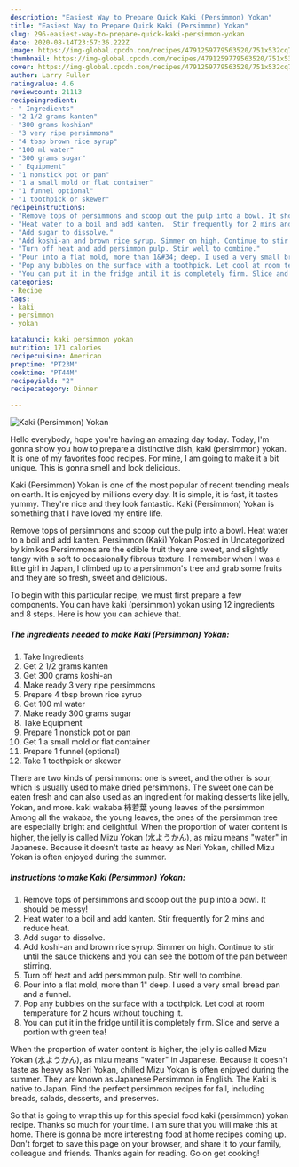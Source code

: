 ```yaml
---
description: "Easiest Way to Prepare Quick Kaki (Persimmon) Yokan"
title: "Easiest Way to Prepare Quick Kaki (Persimmon) Yokan"
slug: 296-easiest-way-to-prepare-quick-kaki-persimmon-yokan
date: 2020-08-14T23:57:36.222Z
image: https://img-global.cpcdn.com/recipes/4791259779563520/751x532cq70/kaki-persimmon-yokan-recipe-main-photo.jpg
thumbnail: https://img-global.cpcdn.com/recipes/4791259779563520/751x532cq70/kaki-persimmon-yokan-recipe-main-photo.jpg
cover: https://img-global.cpcdn.com/recipes/4791259779563520/751x532cq70/kaki-persimmon-yokan-recipe-main-photo.jpg
author: Larry Fuller
ratingvalue: 4.6
reviewcount: 21113
recipeingredient:
- " Ingredients"
- "2 1/2 grams kanten"
- "300 grams koshian"
- "3 very ripe persimmons"
- "4 tbsp brown rice syrup"
- "100 ml water"
- "300 grams sugar"
- " Equipment"
- "1 nonstick pot or pan"
- "1 a small mold or flat container"
- "1 funnel optional"
- "1 toothpick or skewer"
recipeinstructions:
- "Remove tops of persimmons and scoop out the pulp into a bowl. It should be messy!"
- "Heat water to a boil and add kanten.  Stir frequently for 2 mins and reduce heat."
- "Add sugar to dissolve."
- "Add koshi-an and brown rice syrup. Simmer on high. Continue to stir until the sauce thickens and you can see the bottom of the pan between stirring."
- "Turn off heat and add persimmon pulp. Stir well to combine."
- "Pour into a flat mold, more than 1&#34; deep. I used a very small bread pan and a funnel."
- "Pop any bubbles on the surface with a toothpick. Let cool at room temperature for 2 hours without touching it."
- "You can put it in the fridge until it is completely firm. Slice and serve a portion with green tea!"
categories:
- Recipe
tags:
- kaki
- persimmon
- yokan

katakunci: kaki persimmon yokan 
nutrition: 171 calories
recipecuisine: American
preptime: "PT23M"
cooktime: "PT44M"
recipeyield: "2"
recipecategory: Dinner

---
```



![Kaki (Persimmon) Yokan](https://img-global.cpcdn.com/recipes/4791259779563520/751x532cq70/kaki-persimmon-yokan-recipe-main-photo.jpg)

Hello everybody, hope you're having an amazing day today. Today, I'm gonna show you how to prepare a distinctive dish, kaki (persimmon) yokan. It is one of my favorites food recipes. For mine, I am going to make it a bit unique. This is gonna smell and look delicious.

Kaki (Persimmon) Yokan is one of the most popular of recent trending meals on earth. It is enjoyed by millions every day. It is simple, it is fast, it tastes yummy. They're nice and they look fantastic. Kaki (Persimmon) Yokan is something that I have loved my entire life.

Remove tops of persimmons and scoop out the pulp into a bowl. Heat water to a boil and add kanten. Persimmon (Kaki) Yokan Posted in Uncategorized by kimikos Persimmons are the edible fruit they are sweet, and slightly tangy with a soft to occasionally fibrous texture. I remember when I was a little girl in Japan, I climbed up to a persimmon&#39;s tree and grab some fruits and they are so fresh, sweet and delicious.


To begin with this particular recipe, we must first prepare a few components. You can have kaki (persimmon) yokan using 12 ingredients and 8 steps. Here is how you can achieve that.

<!--inarticleads1-->

##### The ingredients needed to make Kaki (Persimmon) Yokan:

1. Take  Ingredients
1. Get 2 1/2 grams kanten
1. Get 300 grams koshi-an
1. Make ready 3 very ripe persimmons
1. Prepare 4 tbsp brown rice syrup
1. Get 100 ml water
1. Make ready 300 grams sugar
1. Take  Equipment
1. Prepare 1 nonstick pot or pan
1. Get 1 a small mold or flat container
1. Prepare 1 funnel (optional)
1. Take 1 toothpick or skewer


There are two kinds of persimmons: one is sweet, and the other is sour, which is usually used to make dried persimmons. The sweet one can be eaten fresh and can also used as an ingredient for making desserts like jelly, Yokan, and more. kaki wakaba 柿若葉 young leaves of the persimmon Among all the wakaba, the young leaves, the ones of the persimmon tree are especially bright and delightful. When the proportion of water content is higher, the jelly is called Mizu Yokan (水ようかん), as mizu means &#34;water&#34; in Japanese. Because it doesn&#39;t taste as heavy as Neri Yokan, chilled Mizu Yokan is often enjoyed during the summer. 

<!--inarticleads2-->

##### Instructions to make Kaki (Persimmon) Yokan:

1. Remove tops of persimmons and scoop out the pulp into a bowl. It should be messy!
1. Heat water to a boil and add kanten.  Stir frequently for 2 mins and reduce heat.
1. Add sugar to dissolve.
1. Add koshi-an and brown rice syrup. Simmer on high. Continue to stir until the sauce thickens and you can see the bottom of the pan between stirring.
1. Turn off heat and add persimmon pulp. Stir well to combine.
1. Pour into a flat mold, more than 1&#34; deep. I used a very small bread pan and a funnel.
1. Pop any bubbles on the surface with a toothpick. Let cool at room temperature for 2 hours without touching it.
1. You can put it in the fridge until it is completely firm. Slice and serve a portion with green tea!


When the proportion of water content is higher, the jelly is called Mizu Yokan (水ようかん), as mizu means &#34;water&#34; in Japanese. Because it doesn&#39;t taste as heavy as Neri Yokan, chilled Mizu Yokan is often enjoyed during the summer. They are known as Japanese Persimmon in English. The Kaki is native to Japan. Find the perfect persimmon recipes for fall, including breads, salads, desserts, and preserves. 

So that is going to wrap this up for this special food kaki (persimmon) yokan recipe. Thanks so much for your time. I am sure that you will make this at home. There is gonna be more interesting food at home recipes coming up. Don't forget to save this page on your browser, and share it to your family, colleague and friends. Thanks again for reading. Go on get cooking!
